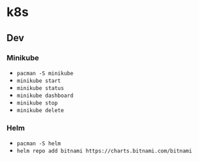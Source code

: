 # k8s

## Dev

### Minikube

- `pacman -S minikube`
- `minikube start`
- `minikube status`
- `minikube dashboard`
- `minikube stop`
- `minikube delete`

### Helm

- `pacman -S helm`
- `helm repo add bitnami https://charts.bitnami.com/bitnami`
